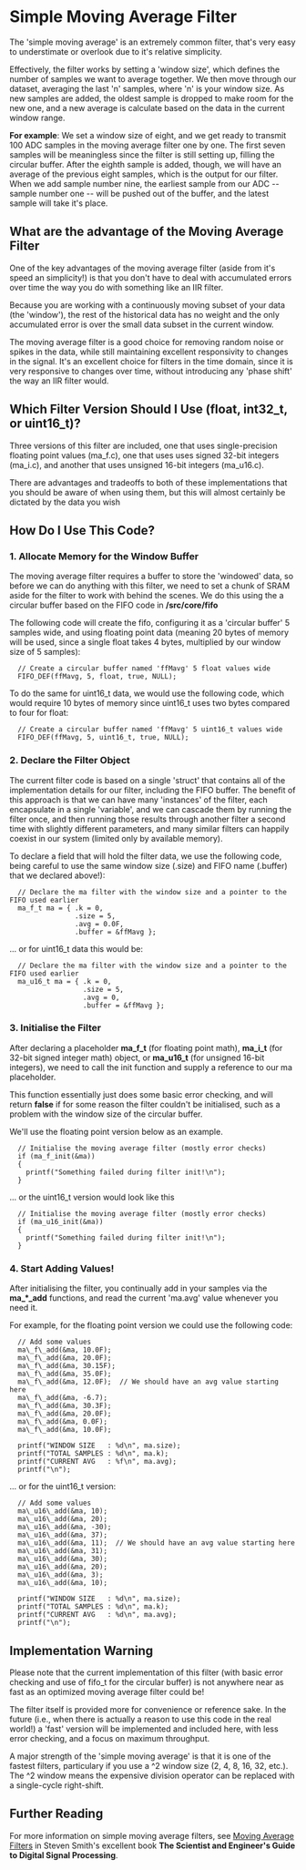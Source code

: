 # Simple Moving Average Filter #

The 'simple moving average' is an extremely common filter, that's very easy to understimate or overlook due to it's relative simplicity.  

Effectively, the filter works by setting a 'window size', which defines the number of samples we want to average together.  We then move through our dataset, averaging the last 'n' samples, where 'n' is your window size. As new samples are added, the oldest sample is dropped to make room for the new one, and a new average is calculate based on the data in the current window range.

**For example**: We set a window size of eight, and we get ready to transmit 100 ADC samples in the moving average filter one by one.  The first seven samples will be meaningless since the filter is still setting up, filling the circular buffer. After the eighth sample is added, though, we will have an average of the previous eight samples, which is the output for our filter.  When we add sample number nine, the earliest sample from our ADC -- sample number one -- will be pushed out of the buffer, and the latest sample will take it's place.

## What are the advantage of the Moving Average Filter ##

One of the key advantages of the moving average filter (aside from it's speed an simplicity!) is that you don't have to deal with accumulated errors over time the way you do with something like an IIR filter.  

Because you are working with a continuously moving subset of your data (the 'window'), the rest of the historical data has no weight and the only accumulated error is over the small data subset in the current window.

The moving average filter is a good choice for removing random noise or spikes in the data, while still maintaining excellent responsivity to changes in the signal.  It's an excellent choice for filters in the time domain, since it is very responsive to changes over time, without introducing any 'phase shift' the way an IIR filter would.

## Which Filter Version Should I Use (float, int32\_t, or uint16\_t)? ##

Three versions of this filter are included, one that uses single-precision floating point values (ma\_f.c), one that uses uses signed 32-bit integers (ma\_i.c), and another that uses unsigned 16-bit integers (ma\_u16.c).

There are advantages and tradeoffs to both of these implementations that you should be aware of when using them, but this will almost certainly be dictated by the data you wish 

## How Do I Use This Code? ##

### 1. Allocate Memory for the Window Buffer ###
The moving average filter requires a buffer to store the 'windowed' data, so before we can do anything with this filter, we need to set a chunk of SRAM aside for the filter to work with behind the scenes.  We do this using the a circular buffer based on the FIFO code in **/src/core/fifo**

The following code will create the fifo, configuring it as a 'circular buffer' 5 samples wide, and using floating point data (meaning 20 bytes of memory will be used, since a single float takes 4 bytes, multiplied by our window size of 5 samples):
```
  // Create a circular buffer named 'ffMavg' 5 float values wide
  FIFO_DEF(ffMavg, 5, float, true, NULL);
```
To do the same for uint16\_t data, we would use the following code, which would require 10 bytes of memory since uint16\_t uses two bytes compared to four for float:
```
  // Create a circular buffer named 'ffMavg' 5 uint16_t values wide
  FIFO_DEF(ffMavg, 5, uint16_t, true, NULL);
```
### 2. Declare the Filter Object ###
The current filter code is based on a single 'struct' that contains all of the implementation details for our filter, including the FIFO buffer.  The benefit of this approach is that we can have many 'instances' of the filter, each encapsulate in a single 'variable', and we can cascade them by running the filter once, and then running those results through another filter a second time with slightly different parameters, and many similar filters can happily coexist in our system (limited only by available memory).

To declare a field that will hold the filter data, we use the following code, being careful to use the same window size (.size) and FIFO name (.buffer) that we declared above!):

```
  // Declare the ma filter with the window size and a pointer to the FIFO used earlier
  ma_f_t ma = { .k = 0,
                .size = 5,
                .avg = 0.0F,
                .buffer = &ffMavg };
```
... or for uint16\_t data this would be:
```
  // Declare the ma filter with the window size and a pointer to the FIFO used earlier
  ma_u16_t ma = { .k = 0,
                  .size = 5,
                  .avg = 0,
                  .buffer = &ffMavg };
```

### 3. Initialise the Filter ###
After declaring a placeholder **ma\_f\_t** (for floating point math), **ma\_i\_t** (for 32-bit signed integer math) object, or **ma\_u16\_t** (for unsigned 16-bit integers), we need to call the init function and supply a reference to our ma placeholder.

This function essentially just does some basic error checking, and will return **false** if for some reason the filter couldn't be initialised, such as a problem with the window size of the circular buffer.

We'll use the floating point version below as an example.
```
  // Initialise the moving average filter (mostly error checks)
  if (ma_f_init(&ma))
  {
    printf("Something failed during filter init!\n");
  }
```
... or the uint16\_t version would look like this
```
  // Initialise the moving average filter (mostly error checks)
  if (ma_u16_init(&ma))
  {
    printf("Something failed during filter init!\n");
  }
```
### 4. Start Adding Values! ###
After initialising the filter, you continually add in your samples via the **ma\_*\_add** functions, and read the current 'ma.avg' value whenever you need it.

For example, for the floating point version we could use the following code:
```
  // Add some values
  ma\_f\_add(&ma, 10.0F);
  ma\_f\_add(&ma, 20.0F);
  ma\_f\_add(&ma, 30.15F);
  ma\_f\_add(&ma, 35.0F);
  ma\_f\_add(&ma, 12.0F);  // We should have an avg value starting here
  ma\_f\_add(&ma, -6.7);
  ma\_f\_add(&ma, 30.3F);
  ma\_f\_add(&ma, 20.0F);
  ma\_f\_add(&ma, 0.0F);
  ma\_f\_add(&ma, 10.0F);

  printf("WINDOW SIZE   : %d\n", ma.size);
  printf("TOTAL SAMPLES : %d\n", ma.k);
  printf("CURRENT AVG   : %f\n", ma.avg);
  printf("\n");
```
... or for the uint16_t version:
```
  // Add some values
  ma\_u16\_add(&ma, 10);
  ma\_u16\_add(&ma, 20);
  ma\_u16\_add(&ma, -30);
  ma\_u16\_add(&ma, 37);
  ma\_u16\_add(&ma, 11);  // We should have an avg value starting here
  ma\_u16\_add(&ma, 31);
  ma\_u16\_add(&ma, 30);
  ma\_u16\_add(&ma, 20);
  ma\_u16\_add(&ma, 3);
  ma\_u16\_add(&ma, 10);

  printf("WINDOW SIZE   : %d\n", ma.size);
  printf("TOTAL SAMPLES : %d\n", ma.k);
  printf("CURRENT AVG   : %d\n", ma.avg);
  printf("\n");
```

## Implementation Warning ##

Please note that the current implementation of this filter (with basic error checking and use of fifo_t for the circular buffer) is not anywhere near as fast as an optimized moving average filter could be!

The filter itself is provided more for convenience or reference sake.  In the future (i.e., when there is actually a reason to use this code in the real world!) a 'fast' version will be implemented and included here, with less error checking, and a focus on maximum throughput.

A major strength of the 'simple moving average' is that it is one of the fastest filters, particulary if you use a ^2 window size (2, 4, 8, 16, 32, etc.).  The ^2 window means the expensive division operator can be replaced with a single-cycle right-shift.

## Further Reading ##

For more information on simple moving average filters, see [Moving Average Filters](http://www.dspguide.com/ch15.htm) in Steven Smith's excellent book **The Scientist and Engineer's Guide to Digital Signal Processing**.
